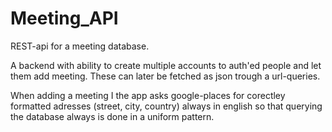 # Meeting_API

REST-api for a meeting database.

A backend with ability to create multiple accounts to auth'ed people and let them add meeting. These can later be fetched as json trough a url-queries.

When adding a meeting I the app asks google-places for corectley formatted adresses (street, city, country) always in english so that querying the database always is done in a uniform pattern.
